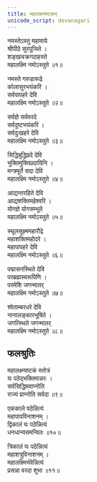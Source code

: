 ```yaml
---
title: महालक्ष्म्यष्टकम्
unicode_script: devanagari
---
```


नमस्तेऽस्तु महामाये  
श्रीपीठे सुरपूजिते ।  
शङ्खचक्रगदाहस्ते  
महालक्ष्मि नमोऽस्तुते ॥१॥

नमस्ते गरुडारूढे  
कोलासुरभयंकरि ।  
सर्वपापहरे देवि  
महालक्ष्मि नमोऽस्तुते ॥२॥ 

सर्वज्ञे सर्ववरदे  
सर्वदुष्टभयंकरि ।  
सर्वदुःखहरे देवि  
महालक्ष्मि नमोऽस्तुते ॥३॥ 

सिद्धिबुद्धिप्रदे देवि  
भुक्तिमुक्तिप्रदायिनि ।  
मन्त्रमूर्ते सदा देवि  
महालक्ष्मि नमोऽस्तुते ॥४॥ 

आद्यन्तरहिते देवि  
आद्यशक्तिमहेश्वरि ।  
योगज्ञे योगसम्भूते  
महालक्ष्मि नमोऽस्तुते ॥५॥ 

स्थूलसूक्ष्ममहारौद्रे  
महाशक्तिमहोदरे ।  
महापापहरे देवि  
महालक्ष्मि नमोऽस्तुते ॥६॥ 

पद्मासनस्थिते देवि  
परब्रह्मस्वरूपिणि ।  
परमेशि जगन्मातर्  
महालक्ष्मि नमोऽस्तुते ॥७॥ 

श्वेताम्बरधरे देवि  
नानालङ्कारभूषिते ।  
जगत्स्थिते जगन्मातर्  
महालक्ष्मि नमोऽस्तुते ॥८॥ 

## फलश्रुतिः
महालक्ष्म्यष्टकं स्तोत्रं  
यः पठेद्भक्तिमान्नरः ।  
सर्वसिद्धिमवाप्नोति  
राज्यं प्राप्नोति सर्वदा ॥९॥ 

एककाले पठेन्नित्यं  
महापापविनाशनम् ।  
द्विकालं यः पठेन्नित्यं  
धनधान्यसमन्वितः ॥१०॥ 

त्रिकालं यः पठेन्नित्यं  
महाशत्रुविनाशनम् ।  
महालक्ष्मिर्भवेन्नित्यं  
प्रसन्ना वरदा शुभा ॥११॥
